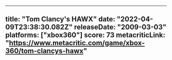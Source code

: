 
---
title: "Tom Clancy's HAWX"
date: "2022-04-09T23:38:30.082Z"
releaseDate: "2009-03-03"
platforms: ["xbox360"]
score: 73
metacriticLink: "https://www.metacritic.com/game/xbox-360/tom-clancys-hawx"
---

